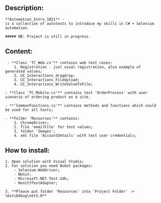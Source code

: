 ## Description:
	**Automation_Intro_1021** - 
	is a collection of autotests to introduce my skills in C# + Selenium automation.
	
	##### NB: Project is still in progress.

## Content:
	 - **Class 'TC_Web.cs'** contains web test cases:
		1. Registration - just usual registration, also example of generated values;
		2. UI_Interactions_dragdrop;
		3. UI_Interactions_FileUpload;
		4. UI_Interactions_WriteValueToFile;

	- **Class 'TC_Mobile.cs'** contains test 'OrderProcess' with user scenario of ordering product on a site.

	- **'CommonFunctions.cs'** contains methods and functions which could be used for all tests;

	- **Folder 'Resources'** contains:
		1. ChromeDriver;
		2. file 'emailFile' for test values;
		3. folder 'Images';
		4. xml file 'AccountDetails' with test user credentials;
		

## How to install:
	1. Open solution with Visual Studio;
	2. For solution you need NuGet packages:
		- Selenium.WebDriver;
		- NUnit;
		- Microsoft.NET.Test.Sdk;
		- Nunit3TestAdapter;	

	3. **Please put folder 'Resources' into 'Project Folder' -> \bin\Debug\net5.0**